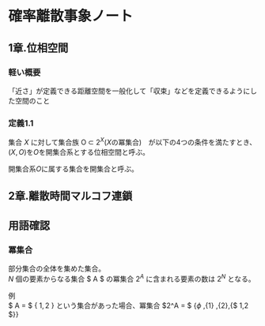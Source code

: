 # 確率離散事象ノート




## 1章.位相空間

### 軽い概要
「近さ」が定義できる距離空間を一般化して「収束」などを定義できるようにした空間のこと


### 定義1.1

集合 $X$ に対して集合族 O $\subset$  $2^ X$($X$の冪集合)　が以下の4つの条件を満たすとき、
$(X,O)$を$O$を開集合系とする位相空間と呼ぶ。<br>

開集合系$O$に属する集合を開集合と呼ぶ。







## 2章.離散時間マルコフ連鎖














## 用語確認


### 冪集合

部分集合の全体を集めた集合。
<br>
$N$ 個の要素からなる集合 $ A $ の冪集合 $2^A$ に含まれる要素の数は $2^N$ となる。

例<br>
$ A = $ { $1,2$ } という集合があった場合、冪集合 $2^A = $ {$\phi$ ,{$1$} ,{$2$},{$ 1,2 $}}